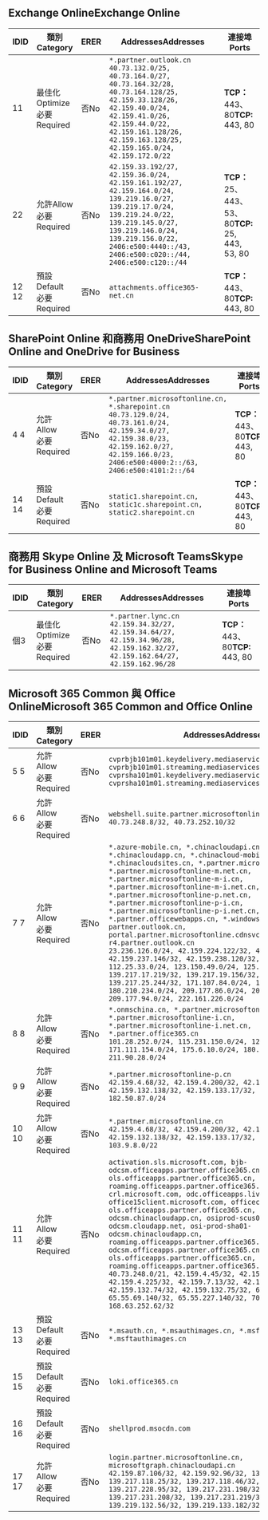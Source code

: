 <!--THIS FILE IS AUTOMATICALLY GENERATED. MANUAL CHANGES WILL BE OVERWRITTEN.-->
<!--Please contact the Office 365 Endpoints team with any questions.-->
<!--China endpoints version 2020033100-->
<!--File generated 2020-06-13 17:00:13.9786-->

## <a name="exchange-online"></a><span data-ttu-id="f6883-101">Exchange Online</span><span class="sxs-lookup"><span data-stu-id="f6883-101">Exchange Online</span></span>

<span data-ttu-id="f6883-102">ID</span><span class="sxs-lookup"><span data-stu-id="f6883-102">ID</span></span> | <span data-ttu-id="f6883-103">類別</span><span class="sxs-lookup"><span data-stu-id="f6883-103">Category</span></span> | <span data-ttu-id="f6883-104">ER</span><span class="sxs-lookup"><span data-stu-id="f6883-104">ER</span></span> | <span data-ttu-id="f6883-105">Addresses</span><span class="sxs-lookup"><span data-stu-id="f6883-105">Addresses</span></span> | <span data-ttu-id="f6883-106">連接埠</span><span class="sxs-lookup"><span data-stu-id="f6883-106">Ports</span></span>
-- | -------------------- | -- | ---------------------------------------------------------------------------------------------------------------------------------------------------------------------------------------------------------------------------------------------- | ------------------------
<span data-ttu-id="f6883-107">1</span><span class="sxs-lookup"><span data-stu-id="f6883-107">1</span></span> | <span data-ttu-id="f6883-108">最佳化</span><span class="sxs-lookup"><span data-stu-id="f6883-108">Optimize</span></span><BR><span data-ttu-id="f6883-109">必要</span><span class="sxs-lookup"><span data-stu-id="f6883-109">Required</span></span> | <span data-ttu-id="f6883-110">否</span><span class="sxs-lookup"><span data-stu-id="f6883-110">No</span></span> | `*.partner.outlook.cn`<BR>`40.73.132.0/25, 40.73.164.0/27, 40.73.164.32/28, 40.73.164.128/25, 42.159.33.128/26, 42.159.40.0/24, 42.159.41.0/26, 42.159.44.0/22, 42.159.161.128/26, 42.159.163.128/25, 42.159.165.0/24, 42.159.172.0/22` | <span data-ttu-id="f6883-111">**TCP：** 443、80</span><span class="sxs-lookup"><span data-stu-id="f6883-111">**TCP:** 443, 80</span></span>
<span data-ttu-id="f6883-112">2</span><span class="sxs-lookup"><span data-stu-id="f6883-112">2</span></span> | <span data-ttu-id="f6883-113">允許</span><span class="sxs-lookup"><span data-stu-id="f6883-113">Allow</span></span><BR><span data-ttu-id="f6883-114">必要</span><span class="sxs-lookup"><span data-stu-id="f6883-114">Required</span></span> | <span data-ttu-id="f6883-115">否</span><span class="sxs-lookup"><span data-stu-id="f6883-115">No</span></span> | `42.159.33.192/27, 42.159.36.0/24, 42.159.161.192/27, 42.159.164.0/24, 139.219.16.0/27, 139.219.17.0/24, 139.219.24.0/22, 139.219.145.0/27, 139.219.146.0/24, 139.219.156.0/22, 2406:e500:4440::/43, 2406:e500:c020::/44, 2406:e500:c120::/44` | <span data-ttu-id="f6883-116">**TCP：** 25、443、53、80</span><span class="sxs-lookup"><span data-stu-id="f6883-116">**TCP:** 25, 443, 53, 80</span></span>
<span data-ttu-id="f6883-117">12 </span><span class="sxs-lookup"><span data-stu-id="f6883-117">12</span></span> | <span data-ttu-id="f6883-118">預設</span><span class="sxs-lookup"><span data-stu-id="f6883-118">Default</span></span><BR><span data-ttu-id="f6883-119">必要</span><span class="sxs-lookup"><span data-stu-id="f6883-119">Required</span></span> | <span data-ttu-id="f6883-120">否</span><span class="sxs-lookup"><span data-stu-id="f6883-120">No</span></span> | `attachments.office365-net.cn` | <span data-ttu-id="f6883-121">**TCP：** 443、80</span><span class="sxs-lookup"><span data-stu-id="f6883-121">**TCP:** 443, 80</span></span>

## <a name="sharepoint-online-and-onedrive-for-business"></a><span data-ttu-id="f6883-122">SharePoint Online 和商務用 OneDrive</span><span class="sxs-lookup"><span data-stu-id="f6883-122">SharePoint Online and OneDrive for Business</span></span>

<span data-ttu-id="f6883-123">ID</span><span class="sxs-lookup"><span data-stu-id="f6883-123">ID</span></span> | <span data-ttu-id="f6883-124">類別</span><span class="sxs-lookup"><span data-stu-id="f6883-124">Category</span></span> | <span data-ttu-id="f6883-125">ER</span><span class="sxs-lookup"><span data-stu-id="f6883-125">ER</span></span> | <span data-ttu-id="f6883-126">Addresses</span><span class="sxs-lookup"><span data-stu-id="f6883-126">Addresses</span></span> | <span data-ttu-id="f6883-127">連接埠</span><span class="sxs-lookup"><span data-stu-id="f6883-127">Ports</span></span>
-- | ------------------- | -- | --------------------------------------------------------------------------------------------------------------------------------------------------------------------------------------------------- | ----------------
<span data-ttu-id="f6883-128">4 </span><span class="sxs-lookup"><span data-stu-id="f6883-128">4</span></span> | <span data-ttu-id="f6883-129">允許</span><span class="sxs-lookup"><span data-stu-id="f6883-129">Allow</span></span><BR><span data-ttu-id="f6883-130">必要</span><span class="sxs-lookup"><span data-stu-id="f6883-130">Required</span></span> | <span data-ttu-id="f6883-131">否</span><span class="sxs-lookup"><span data-stu-id="f6883-131">No</span></span> | `*.partner.microsoftonline.cn, *.sharepoint.cn`<BR>`40.73.129.0/24, 40.73.161.0/24, 42.159.34.0/27, 42.159.38.0/23, 42.159.162.0/27, 42.159.166.0/23, 2406:e500:4000:2::/63, 2406:e500:4101:2::/64` | <span data-ttu-id="f6883-132">**TCP：** 443、80</span><span class="sxs-lookup"><span data-stu-id="f6883-132">**TCP:** 443, 80</span></span>
<span data-ttu-id="f6883-133">14 </span><span class="sxs-lookup"><span data-stu-id="f6883-133">14</span></span> | <span data-ttu-id="f6883-134">預設</span><span class="sxs-lookup"><span data-stu-id="f6883-134">Default</span></span><BR><span data-ttu-id="f6883-135">必要</span><span class="sxs-lookup"><span data-stu-id="f6883-135">Required</span></span> | <span data-ttu-id="f6883-136">否</span><span class="sxs-lookup"><span data-stu-id="f6883-136">No</span></span> | `static1.sharepoint.cn, static1c.sharepoint.cn, static2.sharepoint.cn` | <span data-ttu-id="f6883-137">**TCP：** 443、80</span><span class="sxs-lookup"><span data-stu-id="f6883-137">**TCP:** 443, 80</span></span>

## <a name="skype-for-business-online-and-microsoft-teams"></a><span data-ttu-id="f6883-138">商務用 Skype Online 及 Microsoft Teams</span><span class="sxs-lookup"><span data-stu-id="f6883-138">Skype for Business Online and Microsoft Teams</span></span>

<span data-ttu-id="f6883-139">ID</span><span class="sxs-lookup"><span data-stu-id="f6883-139">ID</span></span> | <span data-ttu-id="f6883-140">類別</span><span class="sxs-lookup"><span data-stu-id="f6883-140">Category</span></span> | <span data-ttu-id="f6883-141">ER</span><span class="sxs-lookup"><span data-stu-id="f6883-141">ER</span></span> | <span data-ttu-id="f6883-142">Addresses</span><span class="sxs-lookup"><span data-stu-id="f6883-142">Addresses</span></span> | <span data-ttu-id="f6883-143">連接埠</span><span class="sxs-lookup"><span data-stu-id="f6883-143">Ports</span></span>
-- | -------------------- | -- | -------------------------------------------------------------------------------------------------------------------------------- | ----------------
<span data-ttu-id="f6883-144">個</span><span class="sxs-lookup"><span data-stu-id="f6883-144">3</span></span> | <span data-ttu-id="f6883-145">最佳化</span><span class="sxs-lookup"><span data-stu-id="f6883-145">Optimize</span></span><BR><span data-ttu-id="f6883-146">必要</span><span class="sxs-lookup"><span data-stu-id="f6883-146">Required</span></span> | <span data-ttu-id="f6883-147">否</span><span class="sxs-lookup"><span data-stu-id="f6883-147">No</span></span> | `*.partner.lync.cn`<BR>`42.159.34.32/27, 42.159.34.64/27, 42.159.34.96/28, 42.159.162.32/27, 42.159.162.64/27, 42.159.162.96/28` | <span data-ttu-id="f6883-148">**TCP：** 443、80</span><span class="sxs-lookup"><span data-stu-id="f6883-148">**TCP:** 443, 80</span></span>

## <a name="microsoft-365-common-and-office-online"></a><span data-ttu-id="f6883-149">Microsoft 365 Common 與 Office Online</span><span class="sxs-lookup"><span data-stu-id="f6883-149">Microsoft 365 Common and Office Online</span></span>

<span data-ttu-id="f6883-150">ID</span><span class="sxs-lookup"><span data-stu-id="f6883-150">ID</span></span> | <span data-ttu-id="f6883-151">類別</span><span class="sxs-lookup"><span data-stu-id="f6883-151">Category</span></span> | <span data-ttu-id="f6883-152">ER</span><span class="sxs-lookup"><span data-stu-id="f6883-152">ER</span></span> | <span data-ttu-id="f6883-153">Addresses</span><span class="sxs-lookup"><span data-stu-id="f6883-153">Addresses</span></span> | <span data-ttu-id="f6883-154">連接埠</span><span class="sxs-lookup"><span data-stu-id="f6883-154">Ports</span></span>
-- | ------------------- | -- | ---------------------------------------------------------------------------------------------------------------------------------------------------------------------------------------------------------------------------------------------------------------------------------------------------------------------------------------------------------------------------------------------------------------------------------------------------------------------------------------------------------------------------------------------------------------------------------------------------------------------------------------------------------------------------------------------------------------------------------------------------------------------------------------------------------------------------------------------------------------------------- | ----------------
<span data-ttu-id="f6883-155">5 </span><span class="sxs-lookup"><span data-stu-id="f6883-155">5</span></span> | <span data-ttu-id="f6883-156">允許</span><span class="sxs-lookup"><span data-stu-id="f6883-156">Allow</span></span><BR><span data-ttu-id="f6883-157">必要</span><span class="sxs-lookup"><span data-stu-id="f6883-157">Required</span></span> | <span data-ttu-id="f6883-158">否</span><span class="sxs-lookup"><span data-stu-id="f6883-158">No</span></span> | `cvprbjb101m01.keydelivery.mediaservices.chinacloudapi.cn, cvprbjb101m01.streaming.mediaservices.chinacloudapi.cn, cvprsha101m01.keydelivery.mediaservices.chinacloudapi.cn, cvprsha101m01.streaming.mediaservices.chinacloudapi.cn` | <span data-ttu-id="f6883-159">**TCP：** 443、80</span><span class="sxs-lookup"><span data-stu-id="f6883-159">**TCP:** 443, 80</span></span>
<span data-ttu-id="f6883-160">6 </span><span class="sxs-lookup"><span data-stu-id="f6883-160">6</span></span> | <span data-ttu-id="f6883-161">允許</span><span class="sxs-lookup"><span data-stu-id="f6883-161">Allow</span></span><BR><span data-ttu-id="f6883-162">必要</span><span class="sxs-lookup"><span data-stu-id="f6883-162">Required</span></span> | <span data-ttu-id="f6883-163">否</span><span class="sxs-lookup"><span data-stu-id="f6883-163">No</span></span> | `webshell.suite.partner.microsoftonline.cn`<BR>`40.73.248.8/32, 40.73.252.10/32` | <span data-ttu-id="f6883-164">**TCP：** 443、80</span><span class="sxs-lookup"><span data-stu-id="f6883-164">**TCP:** 443, 80</span></span>
<span data-ttu-id="f6883-165">7 </span><span class="sxs-lookup"><span data-stu-id="f6883-165">7</span></span> | <span data-ttu-id="f6883-166">允許</span><span class="sxs-lookup"><span data-stu-id="f6883-166">Allow</span></span><BR><span data-ttu-id="f6883-167">必要</span><span class="sxs-lookup"><span data-stu-id="f6883-167">Required</span></span> | <span data-ttu-id="f6883-168">否</span><span class="sxs-lookup"><span data-stu-id="f6883-168">No</span></span> | `*.azure-mobile.cn, *.chinacloudapi.cn, *.chinacloudapp.cn, *.chinacloud-mobile.cn, *.chinacloudsites.cn, *.partner.microsoftonline-m.cn, *.partner.microsoftonline-m.net.cn, *.partner.microsoftonline-m-i.cn, *.partner.microsoftonline-m-i.net.cn, *.partner.microsoftonline-p.net.cn, *.partner.microsoftonline-p-i.cn, *.partner.microsoftonline-p-i.net.cn, *.partner.officewebapps.cn, *.windowsazure.cn, partner.outlook.cn, portal.partner.microsoftonline.cdnsvc.com, r4.partner.outlook.cn`<BR>`23.236.126.0/24, 42.159.224.122/32, 42.159.233.91/32, 42.159.237.146/32, 42.159.238.120/32, 58.68.168.0/24, 112.25.33.0/24, 123.150.49.0/24, 125.65.247.0/24, 139.217.17.219/32, 139.217.19.156/32, 139.217.21.3/32, 139.217.25.244/32, 171.107.84.0/24, 180.210.232.0/24, 180.210.234.0/24, 209.177.86.0/24, 209.177.90.0/24, 209.177.94.0/24, 222.161.226.0/24` | <span data-ttu-id="f6883-169">**TCP：** 443、80</span><span class="sxs-lookup"><span data-stu-id="f6883-169">**TCP:** 443, 80</span></span>
<span data-ttu-id="f6883-170">8 </span><span class="sxs-lookup"><span data-stu-id="f6883-170">8</span></span> | <span data-ttu-id="f6883-171">允許</span><span class="sxs-lookup"><span data-stu-id="f6883-171">Allow</span></span><BR><span data-ttu-id="f6883-172">必要</span><span class="sxs-lookup"><span data-stu-id="f6883-172">Required</span></span> | <span data-ttu-id="f6883-173">否</span><span class="sxs-lookup"><span data-stu-id="f6883-173">No</span></span> | `*.onmschina.cn, *.partner.microsoftonline.net.cn, *.partner.microsoftonline-i.cn, *.partner.microsoftonline-i.net.cn, *.partner.office365.cn`<BR>`101.28.252.0/24, 115.231.150.0/24, 123.235.32.0/24, 171.111.154.0/24, 175.6.10.0/24, 180.210.229.0/24, 211.90.28.0/24` | <span data-ttu-id="f6883-174">**TCP：** 443、80</span><span class="sxs-lookup"><span data-stu-id="f6883-174">**TCP:** 443, 80</span></span>
<span data-ttu-id="f6883-175">9 </span><span class="sxs-lookup"><span data-stu-id="f6883-175">9</span></span> | <span data-ttu-id="f6883-176">允許</span><span class="sxs-lookup"><span data-stu-id="f6883-176">Allow</span></span><BR><span data-ttu-id="f6883-177">必要</span><span class="sxs-lookup"><span data-stu-id="f6883-177">Required</span></span> | <span data-ttu-id="f6883-178">否</span><span class="sxs-lookup"><span data-stu-id="f6883-178">No</span></span> | `*.partner.microsoftonline-p.cn`<BR>`42.159.4.68/32, 42.159.4.200/32, 42.159.7.156/32, 42.159.132.138/32, 42.159.133.17/32, 42.159.135.78/32, 182.50.87.0/24` | <span data-ttu-id="f6883-179">**TCP：** 443、80</span><span class="sxs-lookup"><span data-stu-id="f6883-179">**TCP:** 443, 80</span></span>
<span data-ttu-id="f6883-180">10 </span><span class="sxs-lookup"><span data-stu-id="f6883-180">10</span></span> | <span data-ttu-id="f6883-181">允許</span><span class="sxs-lookup"><span data-stu-id="f6883-181">Allow</span></span><BR><span data-ttu-id="f6883-182">必要</span><span class="sxs-lookup"><span data-stu-id="f6883-182">Required</span></span> | <span data-ttu-id="f6883-183">否</span><span class="sxs-lookup"><span data-stu-id="f6883-183">No</span></span> | `*.partner.microsoftonline.cn`<BR>`42.159.4.68/32, 42.159.4.200/32, 42.159.7.156/32, 42.159.132.138/32, 42.159.133.17/32, 42.159.135.78/32, 103.9.8.0/22` | <span data-ttu-id="f6883-184">**TCP：** 443、80</span><span class="sxs-lookup"><span data-stu-id="f6883-184">**TCP:** 443, 80</span></span>
<span data-ttu-id="f6883-185">11 </span><span class="sxs-lookup"><span data-stu-id="f6883-185">11</span></span> | <span data-ttu-id="f6883-186">允許</span><span class="sxs-lookup"><span data-stu-id="f6883-186">Allow</span></span><BR><span data-ttu-id="f6883-187">必要</span><span class="sxs-lookup"><span data-stu-id="f6883-187">Required</span></span> | <span data-ttu-id="f6883-188">否</span><span class="sxs-lookup"><span data-stu-id="f6883-188">No</span></span> | `activation.sls.microsoft.com, bjb-odcsm.officeapps.partner.office365.cn, bjb-ols.officeapps.partner.office365.cn, bjb-roaming.officeapps.partner.office365.cn, crl.microsoft.com, odc.officeapps.live.com, office15client.microsoft.com, officecdn.microsoft.com, ols.officeapps.partner.office365.cn, osi-prod-bjb01-odcsm.chinacloudapp.cn, osiprod-scus01-odcsm.cloudapp.net, osi-prod-sha01-odcsm.chinacloudapp.cn, roaming.officeapps.partner.office365.cn, sha-odcsm.officeapps.partner.office365.cn, sha-ols.officeapps.partner.office365.cn, sha-roaming.officeapps.partner.office365.cn`<BR>`40.73.248.0/21, 42.159.4.45/32, 42.159.4.50/32, 42.159.4.225/32, 42.159.7.13/32, 42.159.132.73/32, 42.159.132.74/32, 42.159.132.75/32, 65.52.98.231/32, 65.55.69.140/32, 65.55.227.140/32, 70.37.81.47/32, 168.63.252.62/32` | <span data-ttu-id="f6883-189">**TCP：** 443、80</span><span class="sxs-lookup"><span data-stu-id="f6883-189">**TCP:** 443, 80</span></span>
<span data-ttu-id="f6883-190">13 </span><span class="sxs-lookup"><span data-stu-id="f6883-190">13</span></span> | <span data-ttu-id="f6883-191">預設</span><span class="sxs-lookup"><span data-stu-id="f6883-191">Default</span></span><BR><span data-ttu-id="f6883-192">必要</span><span class="sxs-lookup"><span data-stu-id="f6883-192">Required</span></span> | <span data-ttu-id="f6883-193">否</span><span class="sxs-lookup"><span data-stu-id="f6883-193">No</span></span> | `*.msauth.cn, *.msauthimages.cn, *.msftauth.cn, *.msftauthimages.cn` | <span data-ttu-id="f6883-194">**TCP：** 443、80</span><span class="sxs-lookup"><span data-stu-id="f6883-194">**TCP:** 443, 80</span></span>
<span data-ttu-id="f6883-195">15 </span><span class="sxs-lookup"><span data-stu-id="f6883-195">15</span></span> | <span data-ttu-id="f6883-196">預設</span><span class="sxs-lookup"><span data-stu-id="f6883-196">Default</span></span><BR><span data-ttu-id="f6883-197">必要</span><span class="sxs-lookup"><span data-stu-id="f6883-197">Required</span></span> | <span data-ttu-id="f6883-198">否</span><span class="sxs-lookup"><span data-stu-id="f6883-198">No</span></span> | `loki.office365.cn` | <span data-ttu-id="f6883-199">**TCP：** 443</span><span class="sxs-lookup"><span data-stu-id="f6883-199">**TCP:** 443</span></span>
<span data-ttu-id="f6883-200">16 </span><span class="sxs-lookup"><span data-stu-id="f6883-200">16</span></span> | <span data-ttu-id="f6883-201">預設</span><span class="sxs-lookup"><span data-stu-id="f6883-201">Default</span></span><BR><span data-ttu-id="f6883-202">必要</span><span class="sxs-lookup"><span data-stu-id="f6883-202">Required</span></span> | <span data-ttu-id="f6883-203">否</span><span class="sxs-lookup"><span data-stu-id="f6883-203">No</span></span> | `shellprod.msocdn.com` | <span data-ttu-id="f6883-204">**TCP：** 443</span><span class="sxs-lookup"><span data-stu-id="f6883-204">**TCP:** 443</span></span>
<span data-ttu-id="f6883-205">17 </span><span class="sxs-lookup"><span data-stu-id="f6883-205">17</span></span> | <span data-ttu-id="f6883-206">允許</span><span class="sxs-lookup"><span data-stu-id="f6883-206">Allow</span></span><BR><span data-ttu-id="f6883-207">必要</span><span class="sxs-lookup"><span data-stu-id="f6883-207">Required</span></span> | <span data-ttu-id="f6883-208">否</span><span class="sxs-lookup"><span data-stu-id="f6883-208">No</span></span> | `login.partner.microsoftonline.cn, microsoftgraph.chinacloudapi.cn`<BR>`42.159.87.106/32, 42.159.92.96/32, 139.217.115.121/32, 139.217.118.25/32, 139.217.118.46/32, 139.217.118.54/32, 139.217.228.95/32, 139.217.231.198/32, 139.217.231.208/32, 139.217.231.219/32, 139.219.132.56/32, 139.219.133.182/32` | <span data-ttu-id="f6883-209">**TCP：** 443、80</span><span class="sxs-lookup"><span data-stu-id="f6883-209">**TCP:** 443, 80</span></span>
